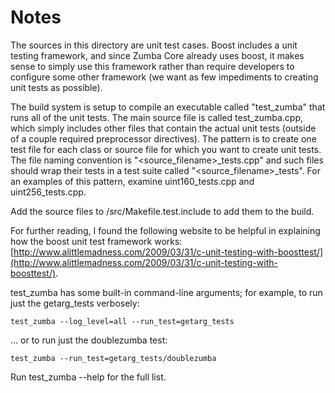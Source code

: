 # Notes
The sources in this directory are unit test cases.  Boost includes a
unit testing framework, and since Zumba Core already uses boost, it makes
sense to simply use this framework rather than require developers to
configure some other framework (we want as few impediments to creating
unit tests as possible).

The build system is setup to compile an executable called "test_zumba"
that runs all of the unit tests.  The main source file is called
test_zumba.cpp, which simply includes other files that contain the
actual unit tests (outside of a couple required preprocessor
directives).  The pattern is to create one test file for each class or
source file for which you want to create unit tests.  The file naming
convention is "<source_filename>_tests.cpp" and such files should wrap
their tests in a test suite called "<source_filename>_tests".  For an
examples of this pattern, examine uint160_tests.cpp and
uint256_tests.cpp.

Add the source files to /src/Makefile.test.include to add them to the build.

For further reading, I found the following website to be helpful in
explaining how the boost unit test framework works:
[http://www.alittlemadness.com/2009/03/31/c-unit-testing-with-boosttest/](http://www.alittlemadness.com/2009/03/31/c-unit-testing-with-boosttest/).

test_zumba has some built-in command-line arguments; for
example, to run just the getarg_tests verbosely:

    test_zumba --log_level=all --run_test=getarg_tests

... or to run just the doublezumba test:

    test_zumba --run_test=getarg_tests/doublezumba

Run  test_zumba --help   for the full list.

